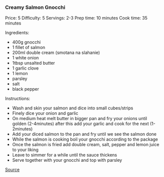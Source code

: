 ### Creamy Salmon Gnocchi ###
Price: 5
Difficulty: 5
Servings: 2-3
Prep time: 10 minutes
Cook time: 35 minutes

Ingredients:

- 400g gnocchi
- 1 fillet of salmon
- 200ml double cream (smotana na slahanie)
- 1 white onion
- 1tbsp unsalted butter
- 1 garlic clove
- 1 lemon
- parsley
- salt
- black pepper

Instructions:

- Wash and skin your salmon and dice into small cubes/strips
- Finely dice your onion and garlic
- On medium heat melt butter in bigger pan and fry your onions until golden (2-4minutes) after this add your garlic and cook for the next (1-2minutes)
- Add your diced salmon to the pan and fry until we see the salmon done
- While the salmon is cooking boil your gnocchi according to the package
- Once the salmon is fried add double cream, salt, pepper and lemon juice to your liking
- Leave to simmer for a while until the sauce thickens
- Serve together with your gnocchi and top with parsley

[Source](https://varecha.pravda.sk/recepty/gnocchi-v-smotanovej-omacke-s-lososom/53723-recept.html)